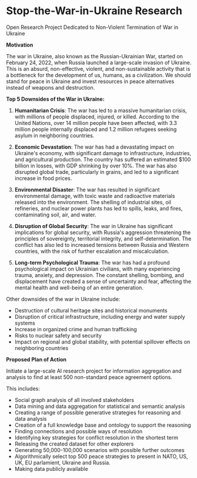 # Stop-the-War-in-Ukraine Research

Open Research Project Dedicated to Non-Violent Termination of War in Ukraine

**Motivation**

The war in Ukraine, also known as the Russian-Ukrainian War, started on February 24, 2022, when Russia launched a large-scale invasion of Ukraine. This is an absurd, non-effective, violent, and non-sustainable activity that is a bottleneck for the development of us, humans, as a civilization. We should stand for peace in Ukraine and invest resources in peace alternatives instead of weapons and destruction.

**Top 5 Downsides of the War in Ukraine:**

1. **Humanitarian Crisis**: The war has led to a massive humanitarian crisis, with millions of people displaced, injured, or killed. According to the United Nations, over 14 million people have been affected, with 3.3 million people internally displaced and 1.2 million refugees seeking asylum in neighboring countries.

2. **Economic Devastation**: The war has had a devastating impact on Ukraine's economy, with significant damage to infrastructure, industries, and agricultural production. The country has suffered an estimated $100 billion in losses, with GDP shrinking by over 10%. The war has also disrupted global trade, particularly in grains, and led to a significant increase in food prices.

3. **Environmental Disaster**: The war has resulted in significant environmental damage, with toxic waste and radioactive materials released into the environment. The shelling of industrial sites, oil refineries, and nuclear power plants has led to spills, leaks, and fires, contaminating soil, air, and water.

4. **Disruption of Global Security**: The war in Ukraine has significant implications for global security, with Russia's aggression threatening the principles of sovereignty, territorial integrity, and self-determination. The conflict has also led to increased tensions between Russia and Western countries, with the risk of further escalation and miscalculation.

5. **Long-term Psychological Trauma**: The war has had a profound psychological impact on Ukrainian civilians, with many experiencing trauma, anxiety, and depression. The constant shelling, bombing, and displacement have created a sense of uncertainty and fear, affecting the mental health and well-being of an entire generation.

Other downsides of the war in Ukraine include:

* Destruction of cultural heritage sites and historical monuments
* Disruption of critical infrastructure, including energy and water supply systems
* Increase in organized crime and human trafficking
* Risks to nuclear safety and security
* Impact on regional and global stability, with potential spillover effects on neighboring countries

**Proposed Plan of Action**

Initiate a large-scale AI research project for information aggregation and analysis to find at least 500 non-standard peace agreement options. 

This includes:

* Social graph analysis of all involved stakeholders
* Data mining and data aggregation for statistical and semantic analysis
* Creating a range of possible generative strategies for reasoning and data analysis
* Creation of a full knowledge base and ontology to support the reasoning
* Finding connections and possible ways of resolution
* Identifying key strategies for conflict resolution in the shortest term
* Releasing the created dataset for other explorers
* Generating 50,000-100,000 scenarios with possible further outcomes
* Algorithmically select top 500 peace strategies to present in NATO, US, UK, EU parlamient, Ukraine and Russia.
* Making data publicly available
